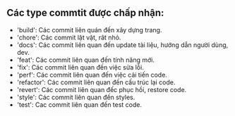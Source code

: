 ## Các type commtit được chấp nhận:

- 'build': Các commit liên quán đến xây dựng trang.
- 'chore': Các commit lặt vặt, rât nhỏ.
- 'docs': Các commit liên quan đến update tài liệu, hướng dẫn người dùng, dev.
- 'feat': Các commit liên quan đến tính năng mới.
- 'fix': Các commit liên quan đến việc sửa lỗi.
- 'perf': Các commit liên quan đến việc cải tiến code.
- 'refactor': Các commit liên quan đến cấu trúc lại code.
- 'revert': Các commit liên quan đếc phục hồi, restore code.
- 'style': Các commit liên quan đến styles.
- 'test': Cac commit liên quan đến test code.
